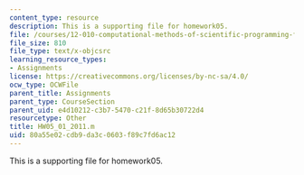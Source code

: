 ```yaml
---
content_type: resource
description: This is a supporting file for homework05.
file: /courses/12-010-computational-methods-of-scientific-programming-fall-2011/80a55e02cdb9da3c0603f89c7fd6ac12_HW05_01_2011.m
file_size: 810
file_type: text/x-objcsrc
learning_resource_types:
- Assignments
license: https://creativecommons.org/licenses/by-nc-sa/4.0/
ocw_type: OCWFile
parent_title: Assignments
parent_type: CourseSection
parent_uid: e4d10212-c3b7-5470-c21f-8d65b30722d4
resourcetype: Other
title: HW05_01_2011.m
uid: 80a55e02-cdb9-da3c-0603-f89c7fd6ac12
---
```

This is a supporting file for homework05.
